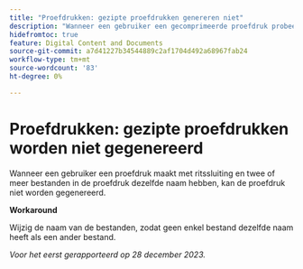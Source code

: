 ```yaml
---
title: "Proefdrukken: gezipte proefdrukken genereren niet"
description: "Wanneer een gebruiker een gecomprimeerde proefdruk probeert te maken en twee of meer bestanden in de proefdruk dezelfde naam hebben, kan de proefdruk niet worden gegenereerd."
hidefromtoc: true
feature: Digital Content and Documents
source-git-commit: a7d41227b34544889c2af1704d492a68967fab24
workflow-type: tm+mt
source-wordcount: '83'
ht-degree: 0%

---
```



# Proefdrukken: gezipte proefdrukken worden niet gegenereerd

<!--WF and WFP TOCs-->

Wanneer een gebruiker een proefdruk maakt met ritssluiting en twee of meer bestanden in de proefdruk dezelfde naam hebben, kan de proefdruk niet worden gegenereerd.

**Workaround**

Wijzig de naam van de bestanden, zodat geen enkel bestand dezelfde naam heeft als een ander bestand.

_Voor het eerst gerapporteerd op 28 december 2023._

